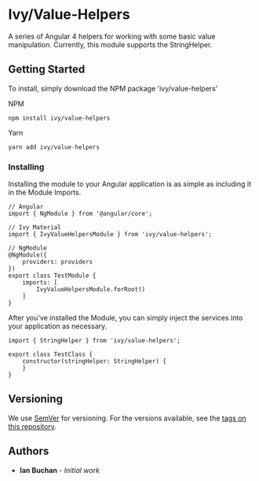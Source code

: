 ﻿# Ivy/Value-Helpers

A series of Angular 4 helpers for working with some basic value manipulation.  Currently, this module supports the StringHelper.

## Getting Started


To install, simply download the NPM package 'ivy/value-helpers'

NPM

```
npm install ivy/value-helpers
```

Yarn

```
yarn add ivy/value-helpers
```


### Installing

Installing the module to your Angular application is as simple as including it in the Module Imports.
```
// Angular
import { NgModule } from '@angular/core';

// Ivy Material
import { IvyValueHelpersModule } from 'ivy/value-helpers';

// NgModule
@NgModule({
    providers: providers
})
export class TestModule {
    imports: [
        IvyValueHelpersModule.forRoot()
    ]
}
```

After you've installed the Module, you can simply inject the services into your application as necessary.
```
import { StringHelper } from 'ivy/value-helpers';

export class TestClass {
    constructor(stringHelper: StringHelper) {
    }
}

```

## Versioning

We use [SemVer](http://semver.org/) for versioning. For the versions available, see the [tags on this repository](https://github.com/your/project/tags). 

## Authors

* **Ian Buchan** - *Initial work*